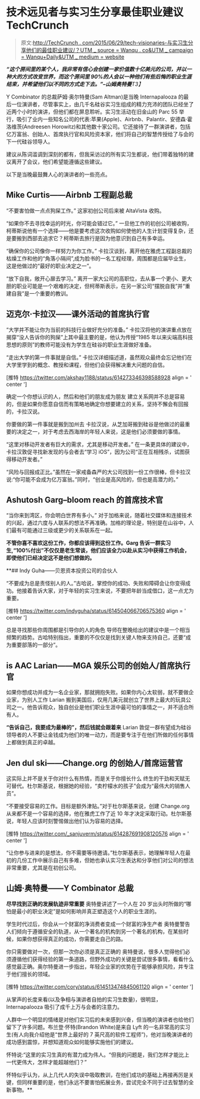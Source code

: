 # 技术远见者与实习生分享最佳职业建议 TechCrunch

> 原文:[http://TechCrunch . com/2015/06/29/tech-visionaries-与实习生分享他们的最佳职业建议/？UTM _ source = Wanqu . co&UTM _ campaign = Wanqu+Daily&UTM _ medium = website](http://techcrunch.com/2015/06/29/tech-visionaries-share-their-best-career-advice-with-interns/?utm_source=wanqu.co&utm_campaign=Wanqu+Daily&utm_medium=website)

***“这个房间里的某个人，我非常有信心会创建一家价值数十亿美元的公司，并以一种大的方式改变世界，而这个房间里 90%的人会以一种他们有些后悔的职业生涯结束，并希望他们以不同的方式走下去。”–山姆奥特曼**T3】*

Y Combinator 的总裁萨姆·奥尔特曼(Sam Altman)是当晚 Internapalooza 的最后一位演讲者，尽管事实上，由几千名硅谷实习生组成的精力充沛的团队已经坐了近两个小时的演讲，但他们都在屏息聆听。实习生活动在旧金山的 Parc 55 举行，吸引了业内一些知名公司的代表:苹果(Apple)、Airbnb、Palantir、安德森·霍洛维茨(Andreesen Horowitz)和其他数十家公司。它还接待了一群演讲者，包括亿万富翁、创始人、首席执行官和风险资本家，他们将自己的智慧传授给了与会的下一代硅谷领导人。

建议从陈词滥调到深刻的都有，但我采访过的所有实习生都说，他们带着独特的建议离开了会议，他们希望能遵循这些建议。

以下是当晚最鼓舞人心的演讲者的一些亮点。

## Mike Curtis——Airbnb 工程副总裁

“不要害怕做一点点狗屎工作。”
这家初创公司后来被 AltaVista 收购。

“如果你不去寻找幸运的时光，你可能会错过它。”
一旦他工作的初创公司被收购，柯蒂斯说他有一个选择——他是要考虑这次收购如何使他的人生计划变得复杂，还是要搬到西部去追求它？柯蒂斯去旅行是因为他意识到自己有多幸运。

“确保你的公司像你一样努力为你工作。”
卡拉汉谈到，离开他在雅虎工程副总裁的枯燥工作和他的“角落小隔间”,成为脸书的一名工程经理，周围都是应届毕业生，这是他做过的“最好的职业决定之一”。

“放下自我，敞开心扉去学习。”
离开一家大公司的高职位，去从事一个更小、更大胆的职业可能是一个艰难的决定，但柯蒂斯表示，在另一家公司“摆脱自我”并“重建自我”是一个重要的教训。

## 迈克尔·卡拉汉——课外活动的首席执行官

“大学并不能让你为当前的科技行业做好充分的准备。”
卡拉汉将他的演讲重点放在揭穿“没人告诉你的狗屎”上其中最主要的是，他认为传授“1985 年以来尖端高科技思想的原则”的教师可能没有为学生在硅谷的职业生涯做好准备。

“走出大学的第一件事就是自信。”
卡拉汉详细描述道，虽然观众最终会忘记他们在大学里学到的概念、教授和课程，但他们会获得解决重大问题的自信。

[推特 https://twitter.com/akshay1188/status/614273346398588928 align = ' center ']

确定一个你想认识的人，然后和他们的朋友成为朋友
建立关系网并不总是容易的，但是如果你愿意自信而有策略地确定你想要建立的关系，坚持不懈会有回报的，卡拉汉说。

你要做的第一件事就是搬到加州去
卡拉汉说，从芝加哥搬到硅谷是他做过的最重要的决定之一，对于考虑去西海岸的年轻人来说，这是他们必须要做的事情。

“这里对移动开发者有巨大的需求，尤其是移动开发者。”
在一条更具体的建议中，卡拉汉敦促寻找新发现的与会者去“学习 iOS”，因为公司“正在互相残杀，试图获得移动开发者。”

“风险与回报成正比。”虽然在一家戒备森严的大公司找到一份工作很棒，但卡拉汉说:“你可能不会成为亿万富翁。”同时，“创业是高风险的，但也是高潜力的。”

## Ashutosh Garg–bloom reach 的首席技术官

“当你来到湾区，你会明白世界有多小。”
对于加格来说，随着社交媒体和连接技术的兴起，通过六度与人联系的想法不再准确。加格的理论是，特别是在山谷中，人们最有可能通过三级或更少的关系联系在一起。

****不管你喜不喜欢这份工作，你都应该得到这份工作。Garg 告诉一群实习生,“100%付出”不仅仅是老生常谈，他们应该全力以赴从实习中获得工作机会，即使他们已经决定这不是他们想做的。****

 **## Indy Guha——贝恩资本投资公司的合伙人

“不要成为总是责怪别人的人。”古哈说，掌控你的成功、失败和障碍会让你变得成功。他接着告诉大家，对于年轻的实习生来说，不要把年龄当成借口，这一点尤为重要。

[推特 https://twitter.com/indyguha/status/614504066706575360 align = ' center ']

总是寻找那些你周围都是引导你的人的角色
导师在整晚给出的建议中是一个相当频繁的趋势。古哈特别指出，重要的不仅仅是找到关键人物来支持自己，还要“成为重要部落的一部分”。

## is AAC Larian——MGA 娱乐公司的创始人/首席执行官

如果你想成功并成为一名企业家，那就拥抱失败。如果你内心太软弱，就不要做企业家，为别人工作
Larian 搬到美国后，仅用几美元就创立了世界上最大的玩具公司之一。他告诉观众，独自创业是他们职业生涯中最可怕的事情之一，并不适合所有人。

**“告诉自己，我要成为最棒的”，然后钱就会跟着来** Larian 敦促一群有望成为硅谷领导者的人不要让金钱成为他们的唯一动力，而是要专注于在他们所做的任何事情上都做到真正的卓越。

## Jen dul ski——Change.org 的创始人/首席运营官

这实际上并不是关于你对什么有热情，而是关于你擅长什么
终生的干劲和天赋无可替代。杜尔斯基说，根据她的经验，“卖柠檬水的孩子”会成为“最伟大的销售人员”。

“不要接受容易的工作。目标是额外津贴。”对于杜尔斯基来说，创建 Change.org 从来都不是一个容易的选择，他在雅虎工作了近 10 年才决定采取行动。杜尔斯基说，年轻人应该时刻警惕做出他们认为容易的选择。

[推特 https://twitter.com/_sanjuverm/status/614287691908120576 align = ' center ']

“让你参与进来的是想法，你不需要等待邀请。”杜尔斯基表示，她理解年轻人在最初的几份工作中展示自己有多难，但她也承认实习生表达和分享他们对公司的想法非常重要，尤其是在初创公司。

## 山姆·奥特曼——Y Combinator 总裁

**尽早找到正确的发展轨迹非常重要** 奥特曼讲述了一个人在 20 岁出头时所做的“哪怕是最小的职业决定”是如何影响并真正塑造这个人的职业生涯的。

学生时代过后，你会从一个财富的净消费者变成一个财富的净生产者
奥特曼警告人们倾向于遵循安全的轨道，从一个著名的机构到另一个著名的机构，在某些时候，如果你想获得真正的成功，你需要走自己的路。

你只需要做对一次，但那一次你必须是真正正确的
奥特曼说，很多人觉得他们必须遵循他们获得经验的第一条道路，但野外成功的关键是尝试很多事情，看看什么感觉最正确。奥尔特曼进一步指出，年轻企业家的优势在于能够承担风险，并专注于他们擅长的领域。

[推特 https://twitter.com/cory/status/614513474845061120 align = ' center ']

从掌声的长度来看(以及争相与演讲者自拍的实习生数量)，很明显，Internapalooza 吸引了成千上万与会者的注意力。

人群中一个明显的情绪是对他们实习后的未来感到兴奋，但当晚的演讲者也给他们留下了许多问题。布兰登·怀特(Brandon White)是来自 Lyft 的一名非常高的实习生(有人向我介绍他是“世界上最好的 7 英尺高的软件工程师”)，他对当晚演讲者的成功感到震惊，并想知道观众如何能够实施他们的建议。

怀特说:“这里的实习生真的有潜力成为伟人。“但我的问题是，我们怎样才能比上一代更伟大，怎样才能超越他们？”

怀特似乎认为，从上几代人的失误中吸取教训，在他们成功的基础上再接再厉是关键，但同样重要的是，他们永远不要害怕拓展业务，尝试完全不同于过去智慧的全新事物。**